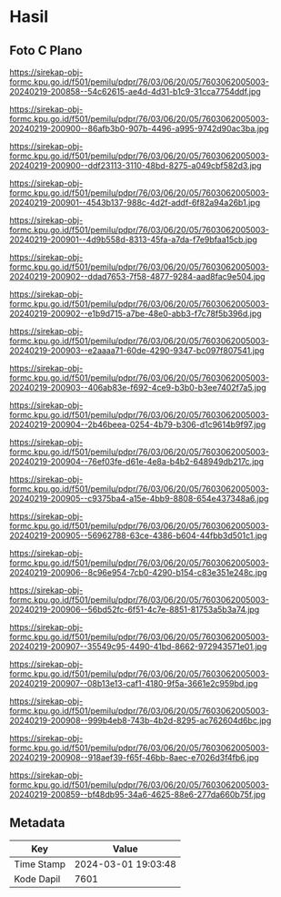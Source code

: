# Hasil

## Foto C Plano

https://sirekap-obj-formc.kpu.go.id/f501/pemilu/pdpr/76/03/06/20/05/7603062005003-20240219-200858--54c62615-ae4d-4d31-b1c9-31cca7754ddf.jpg

https://sirekap-obj-formc.kpu.go.id/f501/pemilu/pdpr/76/03/06/20/05/7603062005003-20240219-200900--86afb3b0-907b-4496-a995-9742d90ac3ba.jpg

https://sirekap-obj-formc.kpu.go.id/f501/pemilu/pdpr/76/03/06/20/05/7603062005003-20240219-200900--ddf23113-3110-48bd-8275-a049cbf582d3.jpg

https://sirekap-obj-formc.kpu.go.id/f501/pemilu/pdpr/76/03/06/20/05/7603062005003-20240219-200901--4543b137-988c-4d2f-addf-6f82a94a26b1.jpg

https://sirekap-obj-formc.kpu.go.id/f501/pemilu/pdpr/76/03/06/20/05/7603062005003-20240219-200901--4d9b558d-8313-45fa-a7da-f7e9bfaa15cb.jpg

https://sirekap-obj-formc.kpu.go.id/f501/pemilu/pdpr/76/03/06/20/05/7603062005003-20240219-200902--ddad7653-7f58-4877-9284-aad8fac9e504.jpg

https://sirekap-obj-formc.kpu.go.id/f501/pemilu/pdpr/76/03/06/20/05/7603062005003-20240219-200902--e1b9d715-a7be-48e0-abb3-f7c78f5b396d.jpg

https://sirekap-obj-formc.kpu.go.id/f501/pemilu/pdpr/76/03/06/20/05/7603062005003-20240219-200903--e2aaaa71-60de-4290-9347-bc097f807541.jpg

https://sirekap-obj-formc.kpu.go.id/f501/pemilu/pdpr/76/03/06/20/05/7603062005003-20240219-200903--406ab83e-f692-4ce9-b3b0-b3ee7402f7a5.jpg

https://sirekap-obj-formc.kpu.go.id/f501/pemilu/pdpr/76/03/06/20/05/7603062005003-20240219-200904--2b46beea-0254-4b79-b306-d1c9614b9f97.jpg

https://sirekap-obj-formc.kpu.go.id/f501/pemilu/pdpr/76/03/06/20/05/7603062005003-20240219-200904--76ef03fe-d61e-4e8a-b4b2-648949db217c.jpg

https://sirekap-obj-formc.kpu.go.id/f501/pemilu/pdpr/76/03/06/20/05/7603062005003-20240219-200905--c9375ba4-a15e-4bb9-8808-654e437348a6.jpg

https://sirekap-obj-formc.kpu.go.id/f501/pemilu/pdpr/76/03/06/20/05/7603062005003-20240219-200905--56962788-63ce-4386-b604-44fbb3d501c1.jpg

https://sirekap-obj-formc.kpu.go.id/f501/pemilu/pdpr/76/03/06/20/05/7603062005003-20240219-200906--8c96e954-7cb0-4290-b154-c83e351e248c.jpg

https://sirekap-obj-formc.kpu.go.id/f501/pemilu/pdpr/76/03/06/20/05/7603062005003-20240219-200906--56bd52fc-6f51-4c7e-8851-81753a5b3a74.jpg

https://sirekap-obj-formc.kpu.go.id/f501/pemilu/pdpr/76/03/06/20/05/7603062005003-20240219-200907--35549c95-4490-41bd-8662-972943571e01.jpg

https://sirekap-obj-formc.kpu.go.id/f501/pemilu/pdpr/76/03/06/20/05/7603062005003-20240219-200907--08b13e13-caf1-4180-9f5a-3661e2c959bd.jpg

https://sirekap-obj-formc.kpu.go.id/f501/pemilu/pdpr/76/03/06/20/05/7603062005003-20240219-200908--999b4eb8-743b-4b2d-8295-ac762604d6bc.jpg

https://sirekap-obj-formc.kpu.go.id/f501/pemilu/pdpr/76/03/06/20/05/7603062005003-20240219-200908--918aef39-f65f-46bb-8aec-e7026d3f4fb6.jpg

https://sirekap-obj-formc.kpu.go.id/f501/pemilu/pdpr/76/03/06/20/05/7603062005003-20240219-200859--bf48db95-34a6-4625-88e6-277da660b75f.jpg


## Metadata

| Key        | Value               |
| ---------- | ------------------- |
| Time Stamp | 2024-03-01 19:03:48 |
| Kode Dapil | 7601                |



